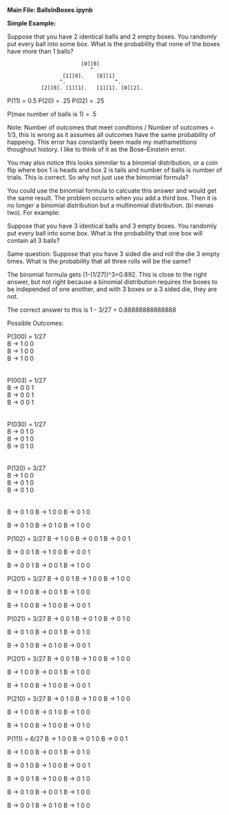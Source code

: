 **Main File: BallsInBoxes.ipynb**

**Simple Example:**

Suppose that you have 2 identical balls and 2 empty boxes. You randomly put every ball into some box. What is the probability that none of the boxes have more than 1 balls?

                            [0][0]
                               ^
                      [1][0].    [0][1]   
                     ^.                ^.
               [2][0]. [1][1].   [1][1]. [0][2].


P(11) = 0.5 P(20) = .25 P(02) = .25

P(max number of balls is 1) = .5

Note: Number of outcomes that meet condtions / Number of outcomes = 1/3, this is wrong as it assumes all outcomes have the same probability of happeing. This error has constantly been made my mathametitions thoughout history. I like to think of it as the Bose–Einstein error.

You may also notice this looks simmilar to a binomial distribution, or a coin flip where box 1 is heads and box 2 is tails and number of balls is number of trials. This is correct. So why not just use the bimomial formula? 

You could use the binomial formula to calcuate this answer and would get the same result. The problem occurrs when you add a third box. Then it is no longer a binomial distribution but a multinomial distribution. (bi menas two). For example:

Suppose that you have 3 identical balls and 3 empty boxes. You randomly put every ball into some box. What is the probability that one box will contain all 3 balls?

Same question: Suppose that you have 3 sided die and roll the die 3 empty times. What is the probability that all three rolls will be the same?

The binomial formula gets (1-(1/27))^3=0.892. This is close to the right answer, but not right because a binomial distribution requires the boxes to be independed of one another, and with 3 boxes or a 3 sided die, they are not. 

The correct answer to this is 1 - 3/27 = 0.88888888888888

Possible Outcomes:

P(300) = 1/27 </br>
B -> 1 0 0 </br>
B -> 1 0 0 </br>
B -> 1 0 0 </br>
 </br> </br>
P(003) = 1/27 </br>
B -> 0 0 1 </br>
B -> 0 0 1 </br>
B -> 0 0 1 </br>
 </br> </br>
P(030) = 1/27 </br>
B -> 0 1 0 </br>
B -> 0 1 0 </br>
B -> 0 1 0 </br>
 </br> </br>
P(120) = 3/27 </br>
B -> 1 0 0 </br>
B -> 0 1 0 </br>
B -> 0 1 0 </br>
 </br> </br>
B -> 0 1 0
B -> 1 0 0
B -> 0 1 0

B -> 0 1 0
B -> 0 1 0
B -> 1 0 0

P(102) = 3/27
B -> 1 0 0 
B -> 0 0 1 
B -> 0 0 1 

B -> 0 0 1 
B -> 1 0 0
B -> 0 0 1 

B -> 0 0 1 
B -> 0 0 1 
B -> 1 0 0

P(201) = 3/27
B -> 0 0 1
B -> 1 0 0
B -> 1 0 0

B -> 1 0 0
B -> 0 0 1
B -> 1 0 0

B -> 1 0 0
B -> 1 0 0
B -> 0 0 1

P(021) = 3/27
B -> 0 0 1
B -> 0 1 0
B -> 0 1 0

B -> 0 1 0
B -> 0 0 1
B -> 0 1 0

B -> 0 1 0
B -> 0 1 0
B -> 0 0 1

P(201) = 3/27
B -> 0 0 1
B -> 1 0 0
B -> 1 0 0

B -> 1 0 0
B -> 0 0 1
B -> 1 0 0

B -> 1 0 0
B -> 1 0 0
B -> 0 0 1

P(210) = 3/27
B -> 0 1 0
B -> 1 0 0
B -> 1 0 0

B -> 1 0 0
B -> 0 1 0
B -> 1 0 0

B -> 1 0 0
B -> 1 0 0
B -> 0 1 0

P(111) = 6/27
B -> 1 0 0
B -> 0 1 0
B -> 0 0 1

B -> 1 0 0
B -> 0 0 1
B -> 0 1 0

B -> 0 1 0
B -> 1 0 0
B -> 0 0 1

B -> 0 0 1
B -> 1 0 0
B -> 0 1 0

B -> 0 1 0
B -> 0 0 1
B -> 1 0 0

B -> 0 0 1
B -> 0 1 0
B -> 1 0 0
